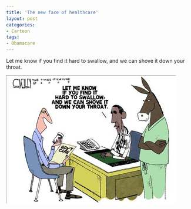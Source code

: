 ```yaml
---
title: 'The new face of healthcare'
layout: post
categories:
- Cartoon
tags:
- Obamacare
---
```


Let me know if you find it hard to swallow, and we can shove it down your throat.

![The new face of healthcare](/assets/img/2012/12/20100406-obamacare.jpg)
